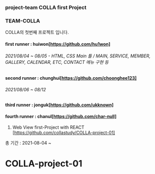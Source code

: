 ### project-team COLLA first Project

### TEAM-COLLA
COLLA의 첫번째 프로젝트 입니다.

#### first runner : huiwon[https://github.com/hu1won]
###### 2021/08/04 ~ 08/05 - HTML, CSS Main 틀 / MAIN, SERVICE, MEMBER, GALLERY, CALENDAR, ETC, CONTACT 메뉴 구현 등

#### second runner : chunghui[https://github.com/choonghee123]
###### 2021/08/06 ~ 08/12

#### third runner : jonguk[https://github.com/ukknown]

#### fourth runner : chanul[https://github.com/char-null]

1. Web View first-Project with REACT [https://github.com/collastudy/COLLA-project-01]

총 기간 : 2021-08-04 ~

# COLLA-project-01
